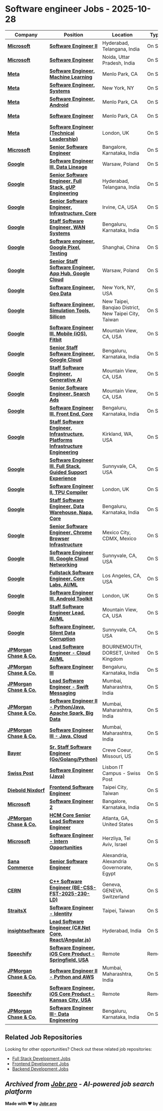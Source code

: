 # Software engineer Jobs - 2025-10-28

| Company | Position | Location | Type | Date |
| ------- | -------- | -------- | ---- | ------ |
| **[Microsoft](https://www.microsoft.com/)** | **[Software Engineer II](https://jobr.pro/job/31141917/software-engineer-ii?utm_source=github&utm_medium=repo&utm_campaign=github-software-engineering-jobs)** | Hyderabad, Telangana, India | On Site | Oct 28 |
| **[Microsoft](https://www.microsoft.com/)** | **[Software Engineer](https://jobr.pro/job/31141918/software-engineer?utm_source=github&utm_medium=repo&utm_campaign=github-software-engineering-jobs)** | Noida, Uttar Pradesh, India | On Site | Oct 28 |
| **[Meta](https://www.meta.com/)** | **[Software Engineer, Machine Learning](https://jobr.pro/job/31141331/software-engineer-machine-learning?utm_source=github&utm_medium=repo&utm_campaign=github-software-engineering-jobs)** | Menlo Park, CA | On Site | Oct 28 |
| **[Meta](https://www.meta.com/)** | **[Software Engineer, Systems](https://jobr.pro/job/31141285/software-engineer-systems?utm_source=github&utm_medium=repo&utm_campaign=github-software-engineering-jobs)** | New York, NY | On Site | Oct 28 |
| **[Meta](https://www.meta.com/)** | **[Software Engineer, Android](https://jobr.pro/job/31141234/software-engineer-android?utm_source=github&utm_medium=repo&utm_campaign=github-software-engineering-jobs)** | Menlo Park, CA | On Site | Oct 28 |
| **[Meta](https://www.meta.com/)** | **[Software Engineer](https://jobr.pro/job/31141199/software-engineer?utm_source=github&utm_medium=repo&utm_campaign=github-software-engineering-jobs)** | Menlo Park, CA | On Site | Oct 28 |
| **[Meta](https://www.meta.com/)** | **[Software Engineer (Technical Leadership)](https://jobr.pro/job/31141024/software-engineer-technical-leadership?utm_source=github&utm_medium=repo&utm_campaign=github-software-engineering-jobs)** | London, UK | On Site | Oct 28 |
| **[Microsoft](https://www.microsoft.com/)** | **[Senior Software Engineer](https://jobr.pro/job/31141923/senior-software-engineer?utm_source=github&utm_medium=repo&utm_campaign=github-software-engineering-jobs)** | Bangalore, Karnataka, India | On Site | Oct 28 |
| **[Google](https://www.google.com/)** | **[Software Engineer III, Data Lineage](https://jobr.pro/job/31140618/software-engineer-iii-data-lineage?utm_source=github&utm_medium=repo&utm_campaign=github-software-engineering-jobs)** | Warsaw, Poland | On Site | Oct 28 |
| **[Google](https://www.google.com/)** | **[Senior Software Engineer, Full Stack, gUP Engineering](https://jobr.pro/job/31140602/senior-software-engineer-full-stack-gup-engineering?utm_source=github&utm_medium=repo&utm_campaign=github-software-engineering-jobs)** | Hyderabad, Telangana, India | On Site | Oct 28 |
| **[Google](https://www.google.com/)** | **[Senior Software Engineer, Infrastructure, Core](https://jobr.pro/job/31140596/senior-software-engineer-infrastructure-core?utm_source=github&utm_medium=repo&utm_campaign=github-software-engineering-jobs)** | Irvine, CA, USA | On Site | Oct 28 |
| **[Google](https://www.google.com/)** | **[Staff Software Engineer, WAN Systems](https://jobr.pro/job/31140577/staff-software-engineer-wan-systems?utm_source=github&utm_medium=repo&utm_campaign=github-software-engineering-jobs)** | Bengaluru, Karnataka, India | On Site | Oct 28 |
| **[Google](https://www.google.com/)** | **[Software engineer, Google Pixel, Testing](https://jobr.pro/job/31140548/software-engineer-google-pixel-testing?utm_source=github&utm_medium=repo&utm_campaign=github-software-engineering-jobs)** | Shanghai, China | On Site | Oct 28 |
| **[Google](https://www.google.com/)** | **[Senior Staff Software Engineer, App Hub, Google Cloud](https://jobr.pro/job/31140546/senior-staff-software-engineer-app-hub-google-cloud?utm_source=github&utm_medium=repo&utm_campaign=github-software-engineering-jobs)** | Warsaw, Poland | On Site | Oct 28 |
| **[Google](https://www.google.com/)** | **[Software Engineer, Geo Data](https://jobr.pro/job/31140542/software-engineer-geo-data?utm_source=github&utm_medium=repo&utm_campaign=github-software-engineering-jobs)** | New York, NY, USA | On Site | Oct 28 |
| **[Google](https://www.google.com/)** | **[Software Engineer, Simulation Tools, Silicon](https://jobr.pro/job/31140536/software-engineer-simulation-tools-silicon?utm_source=github&utm_medium=repo&utm_campaign=github-software-engineering-jobs)** | New Taipei, Banqiao District, New Taipei City, Taiwan | On Site | Oct 28 |
| **[Google](https://www.google.com/)** | **[Software Engineer III, Mobile (iOS), Fitbit](https://jobr.pro/job/31140527/software-engineer-iii-mobile-ios-fitbit?utm_source=github&utm_medium=repo&utm_campaign=github-software-engineering-jobs)** | Mountain View, CA, USA | On Site | Oct 28 |
| **[Google](https://www.google.com/)** | **[Senior Staff Software Engineer, Google Cloud](https://jobr.pro/job/31140468/senior-staff-software-engineer-google-cloud?utm_source=github&utm_medium=repo&utm_campaign=github-software-engineering-jobs)** | Bengaluru, Karnataka, India | On Site | Oct 28 |
| **[Google](https://www.google.com/)** | **[Staff Software Engineer, Generative AI](https://jobr.pro/job/31140450/staff-software-engineer-generative-ai?utm_source=github&utm_medium=repo&utm_campaign=github-software-engineering-jobs)** | Mountain View, CA, USA | On Site | Oct 28 |
| **[Google](https://www.google.com/)** | **[Senior Software Engineer, Search Ads](https://jobr.pro/job/31140415/senior-software-engineer-search-ads?utm_source=github&utm_medium=repo&utm_campaign=github-software-engineering-jobs)** | Mountain View, CA, USA | On Site | Oct 28 |
| **[Google](https://www.google.com/)** | **[Software Engineer III, Front End, Core](https://jobr.pro/job/31140401/software-engineer-iii-front-end-core?utm_source=github&utm_medium=repo&utm_campaign=github-software-engineering-jobs)** | Bengaluru, Karnataka, India | On Site | Oct 28 |
| **[Google](https://www.google.com/)** | **[Staff Software Engineer, Infrastructure, Platforms Infrastructure Engineering](https://jobr.pro/job/31140353/staff-software-engineer-infrastructure-platforms-infrastructure-engineering?utm_source=github&utm_medium=repo&utm_campaign=github-software-engineering-jobs)** | Kirkland, WA, USA | On Site | Oct 28 |
| **[Google](https://www.google.com/)** | **[Software Engineer III, Full Stack, Guided Support Experience](https://jobr.pro/job/31140323/software-engineer-iii-full-stack-guided-support-experience?utm_source=github&utm_medium=repo&utm_campaign=github-software-engineering-jobs)** | Sunnyvale, CA, USA | On Site | Oct 28 |
| **[Google](https://www.google.com/)** | **[Software Engineer II, TPU Compiler](https://jobr.pro/job/31140320/software-engineer-ii-tpu-compiler?utm_source=github&utm_medium=repo&utm_campaign=github-software-engineering-jobs)** | London, UK | On Site | Oct 28 |
| **[Google](https://www.google.com/)** | **[Staff Software Engineer, Data Warehouse, Napa, Core](https://jobr.pro/job/31140317/staff-software-engineer-data-warehouse-napa-core?utm_source=github&utm_medium=repo&utm_campaign=github-software-engineering-jobs)** | Bengaluru, Karnataka, India | On Site | Oct 28 |
| **[Google](https://www.google.com/)** | **[Senior Software Engineer, Chrome Browser Infrastructure](https://jobr.pro/job/31140313/senior-software-engineer-chrome-browser-infrastructure?utm_source=github&utm_medium=repo&utm_campaign=github-software-engineering-jobs)** | Mexico City, CDMX, Mexico | On Site | Oct 28 |
| **[Google](https://www.google.com/)** | **[Software Engineer III, Google Cloud Networking](https://jobr.pro/job/31140308/software-engineer-iii-google-cloud-networking?utm_source=github&utm_medium=repo&utm_campaign=github-software-engineering-jobs)** | Sunnyvale, CA, USA | On Site | Oct 28 |
| **[Google](https://www.google.com/)** | **[Fullstack Software Engineer, Core Labs, AI/ML](https://jobr.pro/job/31140298/fullstack-software-engineer-core-labs-aiml?utm_source=github&utm_medium=repo&utm_campaign=github-software-engineering-jobs)** | Los Angeles, CA, USA | On Site | Oct 28 |
| **[Google](https://www.google.com/)** | **[Software Engineer III, Android Toolkit](https://jobr.pro/job/31140271/software-engineer-iii-android-toolkit?utm_source=github&utm_medium=repo&utm_campaign=github-software-engineering-jobs)** | London, UK | On Site | Oct 28 |
| **[Google](https://www.google.com/)** | **[Staff Software Engineer Lead, AI/ML](https://jobr.pro/job/31140266/staff-software-engineer-lead-aiml?utm_source=github&utm_medium=repo&utm_campaign=github-software-engineering-jobs)** | Mountain View, CA, USA | On Site | Oct 28 |
| **[Google](https://www.google.com/)** | **[Software Engineer, Silent Data Corruption](https://jobr.pro/job/31140238/software-engineer-silent-data-corruption?utm_source=github&utm_medium=repo&utm_campaign=github-software-engineering-jobs)** | Sunnyvale, CA, USA | On Site | Oct 28 |
| **[JPMorgan Chase & Co.](https://www.jpmorganchase.com/)** | **[Lead Software Engineer - Cloud AI/ML](https://jobr.pro/job/31138780/lead-software-engineer-cloud-aiml?utm_source=github&utm_medium=repo&utm_campaign=github-software-engineering-jobs)** | BOURNEMOUTH, DORSET, United Kingdom | On Site | Oct 28 |
| **[JPMorgan Chase & Co.](https://www.jpmorganchase.com/)** | **[Software Engineer III](https://jobr.pro/job/31138728/software-engineer-iii?utm_source=github&utm_medium=repo&utm_campaign=github-software-engineering-jobs)** | Bengaluru, Karnataka, India | On Site | Oct 28 |
| **[JPMorgan Chase & Co.](https://www.jpmorganchase.com/)** | **[Lead Software Engineer - Swift Messaging](https://jobr.pro/job/31138718/lead-software-engineer-swift-messaging?utm_source=github&utm_medium=repo&utm_campaign=github-software-engineering-jobs)** | Mumbai, Maharashtra, India | On Site | Oct 28 |
| **[JPMorgan Chase & Co.](https://www.jpmorganchase.com/)** | **[Software Engineer II - Python/Java, Apache Spark, Big Data](https://jobr.pro/job/31138749/software-engineer-ii-pythonjava-apache-spark-big-data?utm_source=github&utm_medium=repo&utm_campaign=github-software-engineering-jobs)** | Mumbai, Maharashtra, India | On Site | Oct 28 |
| **[JPMorgan Chase & Co.](https://www.jpmorganchase.com/)** | **[Software Engineer III - Java, Cloud](https://jobr.pro/job/31138719/software-engineer-iii-java-cloud?utm_source=github&utm_medium=repo&utm_campaign=github-software-engineering-jobs)** | Mumbai, Maharashtra, India | On Site | Oct 28 |
| **[Bayer](https://www.bayer.com/)** | **[Sr. Staff Software Engineer (Go/Golang/Python)](https://jobr.pro/job/31127087/sr-staff-software-engineer-gogolangpython?utm_source=github&utm_medium=repo&utm_campaign=github-software-engineering-jobs)** | Creve Coeur, Missouri, US | On Site | Oct 28 |
| **[Swiss Post](https://www.post.ch/)** | **[Software Engineer (Java)](https://jobr.pro/job/31126828/software-engineer-java?utm_source=github&utm_medium=repo&utm_campaign=github-software-engineering-jobs)** | Lisbon IT Campus - Swiss Post | On Site | Oct 28 |
| **[Diebold Nixdorf](https://www.dieboldnixdorf.com/)** | **[Frontend Software Engineer](https://jobr.pro/job/31142866/frontend-software-engineer?utm_source=github&utm_medium=repo&utm_campaign=github-software-engineering-jobs)** | Taipei City, Taiwan | On Site | Oct 28 |
| **[Microsoft](https://www.microsoft.com/)** | **[Software Engineer 2](https://jobr.pro/job/31141967/software-engineer-2?utm_source=github&utm_medium=repo&utm_campaign=github-software-engineering-jobs)** | Bangalore, Karnataka, India | On Site | Oct 28 |
| **[JPMorgan Chase & Co.](https://www.jpmorganchase.com/)** | **[HCM Core Senior Lead Software Engineer](https://jobr.pro/job/31138720/hcm-core-senior-lead-software-engineer?utm_source=github&utm_medium=repo&utm_campaign=github-software-engineering-jobs)** | Atlanta, GA, United States | On Site | Oct 28 |
| **[Microsoft](https://www.microsoft.com/)** | **[Software Engineer - Intern Opportunities](https://jobr.pro/job/31141972/software-engineer-intern-opportunities?utm_source=github&utm_medium=repo&utm_campaign=github-software-engineering-jobs)** | Herzliya, Tel Aviv, Israel | On Site | Oct 28 |
| **[Sana Commerce](https://www.sana-commerce.com)** | **[Senior Software Engineer](https://jobr.pro/job/31124279/senior-software-engineer?utm_source=github&utm_medium=repo&utm_campaign=github-software-engineering-jobs)** | Alexandria, Alexandria Governorate, Egypt | On Site | Oct 28 |
| **[CERN](https://home.cern)** | **[C++ Software Engineer (BE-CSS-FST-2025-230-LD)](https://jobr.pro/job/31116592/c-software-engineer-be-css-fst-2025-230-ld?utm_source=github&utm_medium=repo&utm_campaign=github-software-engineering-jobs)** | Geneva, GENEVA, Switzerland | On Site | Oct 28 |
| **[StraitsX](https://www.straitsx.com/)** | **[Software Engineer - Identity](https://jobr.pro/job/31120216/software-engineer-identity?utm_source=github&utm_medium=repo&utm_campaign=github-software-engineering-jobs)** | Taipei, Taiwan | On Site | Oct 28 |
| **[insightsoftware](https://insightsoftware.com/)** | **[Lead Software Engineer (C#.Net Core, React/Angular.js)](https://jobr.pro/job/31120059/lead-software-engineer-cnet-core-reactangularjs?utm_source=github&utm_medium=repo&utm_campaign=github-software-engineering-jobs)** | Hyderabad, India | On Site | Oct 28 |
| **[Speechify](https://speechify.com/)** | **[Software Engineer, iOS Core Product - Springfield, USA](https://jobr.pro/job/31117850/software-engineer-ios-core-product-springfield-usa?utm_source=github&utm_medium=repo&utm_campaign=github-software-engineering-jobs)** | Remote | Remote | Oct 28 |
| **[JPMorgan Chase & Co.](https://www.jpmorganchase.com/)** | **[Software Engineer II - Python and AWS](https://jobr.pro/job/31138799/software-engineer-ii-python-and-aws?utm_source=github&utm_medium=repo&utm_campaign=github-software-engineering-jobs)** | Mumbai, Maharashtra, India | On Site | Oct 28 |
| **[Speechify](https://speechify.com/)** | **[Software Engineer, iOS Core Product - Kansas City, USA](https://jobr.pro/job/31117847/software-engineer-ios-core-product-kansas-city-usa?utm_source=github&utm_medium=repo&utm_campaign=github-software-engineering-jobs)** | Remote | Remote | Oct 28 |
| **[JPMorgan Chase & Co.](https://www.jpmorganchase.com/)** | **[Software Engineer III- Data Engineering](https://jobr.pro/job/31138724/software-engineer-iii-data-engineering?utm_source=github&utm_medium=repo&utm_campaign=github-software-engineering-jobs)** | Bengaluru, Karnataka, India | On Site | Oct 28 |

## Related Job Repositories

Looking for other opportunities? Check out these related job repositories:

- [Full Stack Development Jobs](https://github.com/jobs-jobr-pro/Full-Stack-Development-Jobs)
- [Frontend Development Jobs](https://github.com/jobs-jobr-pro/Frontend-Development-Jobs)
- [Backend Development Jobs](https://github.com/jobs-jobr-pro/Backend-Development-Jobs)



*Archived from [Jobr.pro](https://jobr.pro?utm_source=github&utm_medium=repo&utm_campaign=github-software-engineering-jobs) - AI-powered job search platform*
---

**Made with ❤️ by [Jobr.pro](https://jobr.pro?utm_source=github&utm_medium=repo&utm_campaign=github-software-engineering-jobs)**